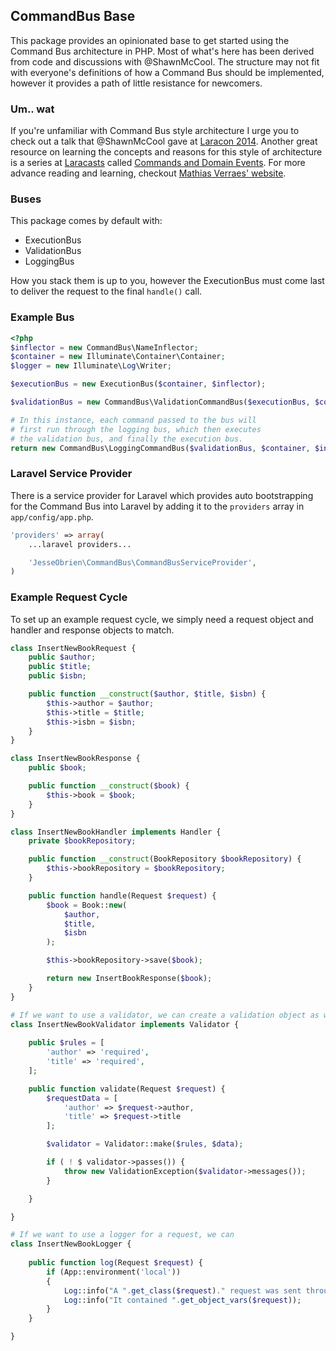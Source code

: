 ## CommandBus Base

This package provides an opinionated base to get started using the Command Bus architecture in PHP. Most of what's here has been derived from code and discussions with @ShawnMcCool. The structure may not fit with everyone's definitions of how a Command Bus should be implemented, however it provides a path of little resistance for newcomers.

### Um.. wat

If you're unfamiliar with Command Bus style architecture I urge you to check out a talk that @ShawnMcCool gave at [Laracon 2014](http://www.youtube.com/watch?v=2_380DKU93U). Another great resource on learning the concepts and reasons for this style of architecture is a series at [Laracasts](http://laracasts.com) called [Commands and Domain Events](https://laracasts.com/series/commands-and-domain-events). For more advance reading and learning, checkout [Mathias Verraes' website](http://verraes.net/#talks).

### Buses

This package comes by default with:

* ExecutionBus
* ValidationBus
* LoggingBus

How you stack them is up to you, however the ExecutionBus must come last to deliver the request to the final `handle()` call.

### Example Bus
```php
<?php
$inflector = new CommandBus\NameInflector;
$container = new Illuminate\Container\Container;
$logger = new Illuminate\Log\Writer;

$executionBus = new ExecutionBus($container, $inflector);

$validationBus = new CommandBus\ValidationCommandBus($executionBus, $container, $inflector, $logger);

# In this instance, each command passed to the bus will
# first run through the logging bus, which then executes
# the validation bus, and finally the execution bus.
return new CommandBus\LoggingCommandBus($validationBus, $container, $inflector, $logger);
```
### Laravel Service Provider

There is a service provider for Laravel which provides auto bootstrapping for the Command Bus into Laravel by adding it to the `providers` array in  `app/config/app.php`.
```php
'providers' => array(
	...laravel providers...

	'JesseObrien\CommandBus\CommandBusServiceProvider',
)
```
### Example Request Cycle

To set up an example request cycle, we simply need a request object and handler and response objects to match.
```php
class InsertNewBookRequest {
	public $author;
	public $title;
	public $isbn;

	public function __construct($author, $title, $isbn) {
		$this->author = $author;
		$this->title = $title;
		$this->isbn = $isbn;
	}
}

class InsertNewBookResponse {
	public $book;

	public function __construct($book) {
		$this->book = $book;
	}
}

class InsertNewBookHandler implements Handler {
	private $bookRepository;

	public function __construct(BookRepository $bookRepository) {
		$this->bookRepository = $bookRepository;
	}

	public function handle(Request $request) {
		$book = Book::new(
			$author,
			$title,
			$isbn
		);

		$this->bookRepository->save($book);

		return new InsertBookResponse($book);
	}
}

# If we want to use a validator, we can create a validation object as well
class InsertNewBookValidator implements Validator {
	
	public $rules = [
		'author' => 'required',
		'title' => 'required',
	];

	public function validate(Request $request) {
		$requestData = [
			'author' => $request->author,
			'title' => $request->title
		];

		$validator = Validator::make($rules, $data);

		if ( ! $ validator->passes()) {
			throw new ValidationException($validator->messages());
		}

	}

}

# If we want to use a logger for a request, we can
class InsertNewBookLogger {
	
	public function log(Request $request) {
		if (App::environment('local'))
		{
			Log::info("A ".get_class($request)." request was sent through the bus.");
			Log::info("It contained ".get_object_vars($request));
		}
	}

}
```

